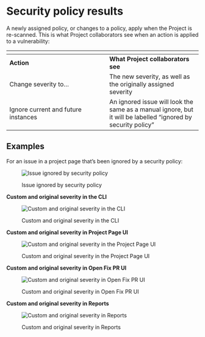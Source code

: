 # Security policy results

A newly assigned policy, or changes to a policy, apply when the Project is re-scanned. This is what Project collaborators see when an action is applied to a vulnerability:

<table data-header-hidden><thead><tr><th width="246"></th><th></th></tr></thead><tbody><tr><td><strong>Action</strong></td><td><strong>What Project collaborators see</strong></td></tr><tr><td>Change severity to…</td><td>The new severity, as well as the originally assigned severity</td></tr><tr><td>Ignore current and future instances</td><td>An ignored issue will look the same as a manual ignore, but it will be labelled “ignored by security policy”</td></tr></tbody></table>

## **Examples**

For an issue in a project page that’s been ignored by a security policy:

<figure><img src="../../../.gitbook/assets/screenshot_2021-07-28_at_12.50.46.png" alt="Issue ignored by security policy"><figcaption><p>Issue ignored by security policy</p></figcaption></figure>

**Custom and original severity in the CLI**

<div align="left">

<figure><img src="../../../.gitbook/assets/unnamed.png" alt="Custom and original severity in the CLI"><figcaption><p>Custom and original severity in the CLI</p></figcaption></figure>

</div>

**Custom and original severity in Project Page UI**

<div align="left">

<figure><img src="../../../.gitbook/assets/unnamed-1.png" alt="Custom and original severity in the Project Page UI"><figcaption><p>Custom and original severity in the Project Page UI</p></figcaption></figure>

</div>

**Custom and original severity in Open Fix PR UI**

<div align="left">

<figure><img src="../../../.gitbook/assets/unnamed-2.png" alt="Custom and original severity in Open Fix PR UI"><figcaption><p>Custom and original severity in Open Fix PR UI</p></figcaption></figure>

</div>

**Custom and original severity in Reports**

<div align="left">

<figure><img src="../../../.gitbook/assets/screenshot_2020-10-21_at_9.30.03_am.png" alt="Custom and original severity in Reports"><figcaption><p>Custom and original severity in Reports</p></figcaption></figure>

</div>
